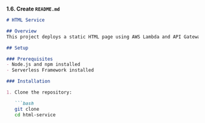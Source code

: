 
**1.6. Create `README.md`**

```markdown
# HTML Service

## Overview
This project deploys a static HTML page using AWS Lambda and API Gateway. The Lambda function serves an HTML page through an API endpoint.

## Setup

### Prerequisites
- Node.js and npm installed
- Serverless Framework installed

### Installation

1. Clone the repository:

   ```bash
   git clone 
   cd html-service
